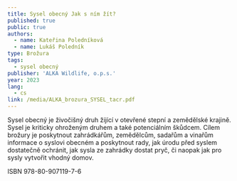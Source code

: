 ```yaml
---
title: Sysel obecný Jak s ním žít?
published: true
public: true
authors:
  - name: Kateřina Poledníková
  - name: Lukáš Poledník
type: Brožura
tags:
  - sysel obecný
publisher: 'ALKA Wildlife, o.p.s.'
year: 2023
lang:
  - cs
link: /media/ALKA_brozura_SYSEL_tacr.pdf
---
```

Sysel obecný je živočišný druh žijící v otevřené stepní a zemědělské krajině. Sysel je kriticky ohroženým druhem a  také potenciálním škůdcem. Cílem brožury je poskytnout zahrádkářům, zemědělcům, sadařům a vinařům informace o syslovi obecném a poskytnout rady, jak úrodu před syslem dostatečně ochránit, jak sysla ze zahrádky dostat pryč, či naopak jak pro sysly vytvořit vhodný domov.

ISBN 978-80-907119-7-6
